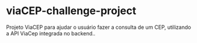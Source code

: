 # viaCEP-challenge-project
Projeto ViaCEP para  ajudar o usuário fazer a consulta de um CEP,  utilizando a API ViaCep integrada no backend..
